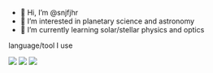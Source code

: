 - 👋 Hi, I’m @snjfjhr
- 👀 I’m interested in planetary science and astronomy
- 🌱 I’m currently learning solar/stellar physics and optics


language/tool I use

<img src="https://img.shields.io/badge/-Python-F9DC3E.svg?logo=python&style=flat">
<img src="https://img.shields.io/badge/-Fortran-734F96.svg?logo=fortran&style=flat">
<img src="https://img.shields.io/badge/-LaTeX-008080.svg?logo=latex&style=flat">

